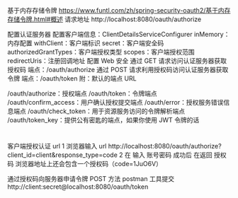 基于内存存储令牌
https://www.funtl.com/zh/spring-security-oauth2/基于内存存储令牌.html#概述
请求地址
http://localhost:8080/oauth/authorize

配置认证服务器
配置客户端信息：ClientDetailsServiceConfigurer
inMemory：内存配置
withClient：客户端标识
secret：客户端安全码
authorizedGrantTypes：客户端授权类型
scopes：客户端授权范围
redirectUris：注册回调地址
配置 Web 安全
通过 GET 请求访问认证服务器获取授权码
端点：/oauth/authorize
通过 POST 请求利用授权码访问认证服务器获取令牌
端点：/oauth/token
附：默认的端点 URL

/oauth/authorize：授权端点
/oauth/token：令牌端点
/oauth/confirm_access：用户确认授权提交端点
/oauth/error：授权服务错误信息端点
/oauth/check_token：用于资源服务访问的令牌解析端点
/oauth/token_key：提供公有密匙的端点，如果你使用 JWT 令牌的话
#


客户端授权认证 url 
1 浏览器输入 url
http://localhost:8080/oauth/authorize?client_id=client&response_type=code
2 在  输入 账号密码 成功后 在返回  授权码
浏览器地址上还会包含一个授权码（code=1JuO6V）

通过授权码向服务器申请令牌 POST 方法  postman 工具提交
http://client:secret@localhost:8080/oauth/token
